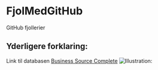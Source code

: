 # FjolMedGitHub
GitHub fjollerier

## Yderligere forklaring:
Link til databasen [Business Source Complete](https://[pages.github.com/](https://login.ez.statsbiblioteket.dk/login?url=http://search.ebscohost.com/login.aspx?authtype=ip,uid&profile=ehost&defaultdb=bth)https://login.ez.statsbiblioteket.dk/login?url=http://search.ebscohost.com/login.aspx?authtype=ip,uid&profile=ehost&defaultdb=bth)
![Illustration:](//.../assets/images/udklip.png)
